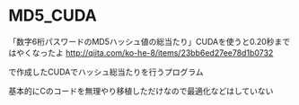 # MD5_CUDA

「数字6桁パスワードのMD5ハッシュ値の総当たり」CUDAを使うと0.20秒まではやくなったよ
http://qiita.com/ko-he-8/items/23bb6ed27ee78d1b0732

で作成したCUDAでハッシュ総当たりを行うプログラム

基本的にCのコードを無理やり移植しただけなので最適化などはしていない

